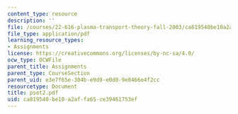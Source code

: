 ```yaml
---
content_type: resource
description: ''
file: /courses/22-616-plasma-transport-theory-fall-2003/ca819540be10a2affa65ce39461753ef_pset2.pdf
file_type: application/pdf
learning_resource_types:
- Assignments
license: https://creativecommons.org/licenses/by-nc-sa/4.0/
ocw_type: OCWFile
parent_title: Assignments
parent_type: CourseSection
parent_uid: e3e7f65e-304b-e9d9-e0d0-9e8466e4f2cc
resourcetype: Document
title: pset2.pdf
uid: ca819540-be10-a2af-fa65-ce39461753ef
---
```


